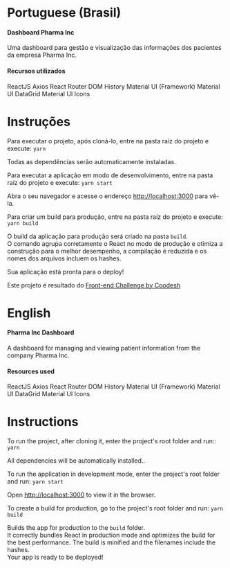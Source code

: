 # Portuguese (Brasil)

#### Dashboard Pharma Inc

Uma dashboard para gestão e visualização das informações dos pacientes da empresa Pharma Inc.

#### Recursos utilizados

ReactJS
Axios
React Router DOM
History
Material UI (Framework)
Material UI DataGrid
Material UI Icons

# Instruções

Para executar o projeto, após cloná-lo, entre na pasta raíz do projeto e execute:
`yarn`

Todas as dependências serão automaticamente instaladas.

Para executar a aplicação em modo de desenvolvimento, entre na pasta raíz do projeto e execute:
`yarn start`

Abra o seu navegador e acesse o endereço [http://localhost:3000](http://localhost:3000) para vê-la.

Para criar um build para produção, entre na pasta raíz do projeto e execute:
`yarn build`

O build da aplicação para produção será criado na pasta `build`.\
O comando agrupa corretamente o React no modo de produção e otimiza a construção para o melhor desempenho, a compilação é reduzida e os nomes dos arquivos incluem os hashes.

Sua aplicação está pronta para o deploy!

Este projeto é resultado do [Front-end Challenge by Coodesh](https://lab.coodesh.com/public-challenges/front-end-challenge-2021)
# English

#### Pharma Inc Dashboard

A dashboard for managing and viewing patient information from the company Pharma Inc.

#### Resources used

ReactJS
Axios
React Router DOM
History
Material UI (Framework)
Material UI DataGrid
Material UI Icons

# Instructions
To run the project, after cloning it, enter the project's root folder and run::
`yarn`

All dependencies will be automatically installed..

To run the application in development mode, enter the project's root folder and run:
`yarn start`

Open [http://localhost:3000](http://localhost:3000) to view it in the browser.

To create a build for production, go to the project's root folder and run:
`yarn build`

Builds the app for production to the `build` folder.\
It correctly bundles React in production mode and optimizes the build for the best performance.
The build is minified and the filenames include the hashes.\
Your app is ready to be deployed!